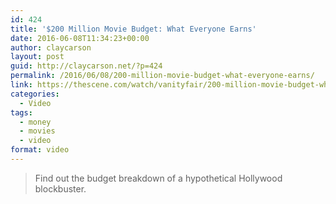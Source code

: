 ```yaml
---
id: 424
title: '$200 Million Movie Budget: What Everyone Earns'
date: 2016-06-08T11:34:23+00:00
author: claycarson
layout: post
guid: http://claycarson.net/?p=424
permalink: /2016/06/08/200-million-movie-budget-what-everyone-earns/
link: https://thescene.com/watch/vanityfair/200-million-movie-budget-what-everyone-earns
categories:
  - Video
tags:
  - money
  - movies
  - video
format: video
---
```

<div style="margin:10px 0; text-align:center;">
</div>

> Find out the budget breakdown of a hypothetical Hollywood blockbuster.